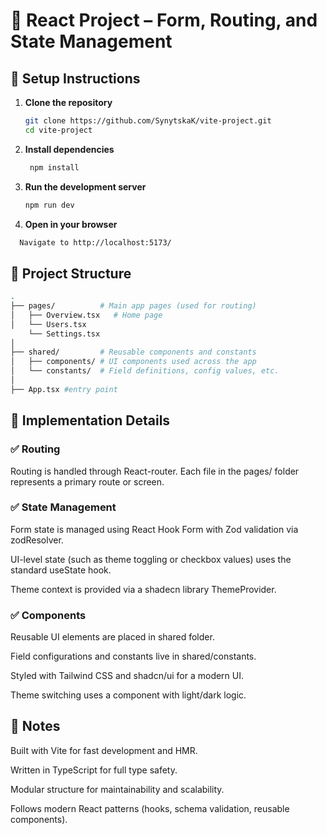 # 🧩 React Project – Form, Routing, and State Management

## 🚀 Setup Instructions

1. **Clone the repository**
   ```bash
   git clone https://github.com/SynytskaK/vite-project.git
   cd vite-project
   ```
2. **Install dependencies**
   ```bash
    npm install
   ```
3. **Run the development server**
    ```bash
    npm run dev
    ```
4. **Open in your browser**
  ```bash
    Navigate to http://localhost:5173/
   ```

## 📁 Project Structure
```bash
.
├── pages/          # Main app pages (used for routing)
│   ├── Overview.tsx   # Home page
│   └── Users.tsx    
    └── Settings.tsx   
│
├── shared/         # Reusable components and constants
│   ├── components/ # UI components used across the app
│   └── constants/  # Field definitions, config values, etc.
│
├── App.tsx #entry point
 ```

## 🧠 Implementation Details
### ✅ Routing

Routing is handled through React-router. Each file in the pages/ folder represents a primary route or screen.

### ✅ State Management
Form state is managed using React Hook Form with Zod validation via zodResolver.

UI-level state (such as theme toggling or checkbox values) uses the standard useState hook.

Theme context is provided via a shadecn library ThemeProvider.

### ✅ Components
Reusable UI elements are placed in shared folder.

Field configurations and constants live in shared/constants.

Styled with Tailwind CSS and shadcn/ui for a modern UI.

Theme switching uses a <Switch> component with light/dark logic.

## 📝 Notes
Built with Vite for fast development and HMR.

Written in TypeScript for full type safety.

Modular structure for maintainability and scalability.

Follows modern React patterns (hooks, schema validation, reusable components).